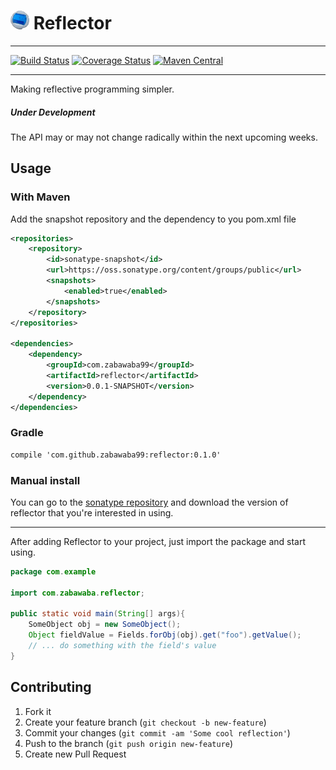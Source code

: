 # <img src="logo.jpg" width="30px" height="30px" /> Reflector
---
[![Build Status](https://travis-ci.org/zabawaba99/reflector.svg?branch=master)](https://travis-ci.org/zabawaba99/reflector)
[![Coverage Status](https://coveralls.io/repos/zabawaba99/reflector/badge.svg?branch=master)](https://coveralls.io/r/zabawaba99/reflector?branch=master)
[![Maven Central](https://maven-badges.herokuapp.com/maven-central/com.github.zabawaba99/reflector/badge.svg?style=flat)](https://maven-badges.herokuapp.com/maven-central/com.github.zabawaba99/reflector)

---

Making reflective programming simpler.

##### Under Development
The API may or may not change radically within the next upcoming weeks. 

## Usage

### With Maven

Add the snapshot repository and the dependency to you pom.xml file

```xml
<repositories>
	<repository>
		<id>sonatype-snapshot</id>
		<url>https://oss.sonatype.org/content/groups/public</url>
		<snapshots>
			<enabled>true</enabled>
		</snapshots>
	</repository>
</repositories>

<dependencies>
	<dependency>
		<groupId>com.zabawaba99</groupId>
		<artifactId>reflector</artifactId>
		<version>0.0.1-SNAPSHOT</version>
	</dependency>
</dependencies>
```

### Gradle

```xml
compile 'com.github.zabawaba99:reflector:0.1.0'
```


### Manual install

You can go to the [sonatype repository](https://oss.sonatype.org/content/groups/public/com/github/zabawaba99/reflector/) and download the version of reflector that you're interested in using.

---

After adding Reflector to your project, just import the package
and start using.

```java
package com.example

import com.zabawaba.reflector;

public static void main(String[] args){
	SomeObject obj = new SomeObject();
	Object fieldValue = Fields.forObj(obj).get("foo").getValue();
	// ... do something with the field's value
}
```

## Contributing

1. Fork it
2. Create your feature branch (`git checkout -b new-feature`)
3. Commit your changes (`git commit -am 'Some cool reflection'`)
4. Push to the branch (`git push origin new-feature`)
5. Create new Pull Request
